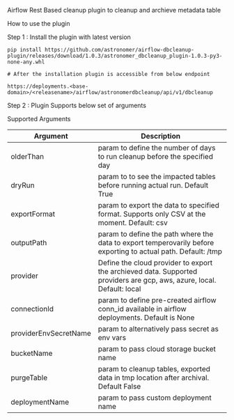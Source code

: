 Airflow Rest Based cleanup plugin to cleanup and archieve metadata table 

How to use the plugin 

Step 1 : Install the plugin with latest version  

```
pip install https://github.com/astronomer/airflow-dbcleanup-plugin/releases/download/1.0.3/astronomer_dbcleanup_plugin-1.0.3-py3-none-any.whl

# After the installation plugin is accessible from below endpoint

https://deployments.<base-domain>/<releasename>/airflow/astronomerdbcleanup/api/v1/dbcleanup

```

Step 2 : Plugin Supports below set of arguments 

Supported Arguments

| Argument      | Description |
| ----------- | ----------- |
| olderThan      | param to define the number of days to run cleanup before the specified day       |
| dryRun   | param to  to see the impacted tables before running actual run. Default True        |
| exportFormat   | param to export the data to specified format. Supports only CSV at the moment. Default: csv        |
| outputPath   | param to define the path where the data to export temperovarily before exporting to actual path. Default: /tmp        |
| provider   | Define the cloud provider to export the archieved data. Supported providers are gcp, aws, azure, local. Default: local        |
| connectionId   | param to define pre-created airflow conn_id available in airflow deployments. Default is None        |
| providerEnvSecretName   | param to alternatively pass secret as env vars         |
| bucketName   | param to pass cloud storage bucket name         |
| purgeTable   | param to cleanup tables, exported data in tmp location after archival. Default False        |
| deploymentName   | param to pass custom deployment name        |
